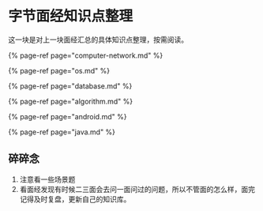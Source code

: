 # 字节面经知识点整理

这一块是对上一块面经汇总的具体知识点整理，按需阅读。

{% page-ref page="computer-network.md" %}

{% page-ref page="os.md" %}

{% page-ref page="database.md" %}

{% page-ref page="algorithm.md" %}

{% page-ref page="android.md" %}

{% page-ref page="java.md" %}

## 碎碎念

1. 注意看一些场景题
2. 看面经发现有时候二三面会去问一面问过的问题，所以不管面的怎么样，面完记得及时复盘，更新自己的知识库。

